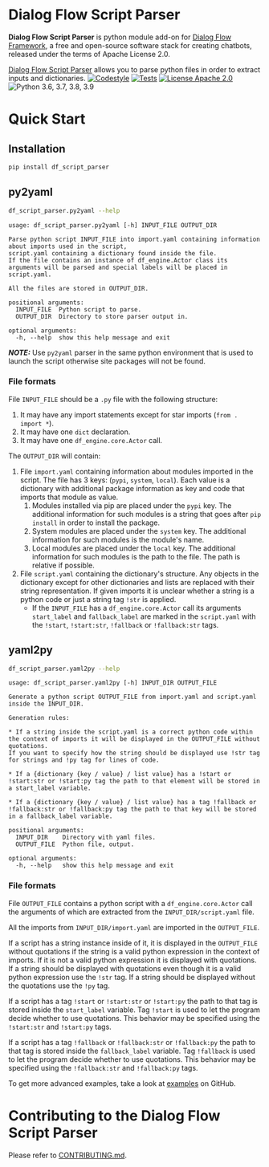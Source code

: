 
# Dialog Flow Script Parser

**Dialog Flow Script Parser** is python module add-on for [Dialog Flow Framework](https://github.com/deepmipt/dialog_flow_framework), a free and open-source software stack for creating chatbots, released under the terms of Apache License 2.0.


[Dialog Flow Script Parser](../..) allows you to parse python files in order to extract inputs and dictionaries.
[![Codestyle](https://github.com/deepmipt/dialog_flow_parser/actions/workflows/codestyle.yml/badge.svg)](https://github.com/deepmipt/dialog_flow_parser/actions)
[![Tests](https://github.com/deepmipt/dialog_flow_parser/actions/workflows/test_coverage.yml/badge.svg)](https://github.com/deepmipt/dialog_flow_parser/actions)
[![License Apache 2.0](https://img.shields.io/badge/license-Apache%202.0-blue.svg)](LICENSE)
![Python 3.6, 3.7, 3.8, 3.9](https://img.shields.io/badge/python-3.6%20%7C%203.7%20%7C%203.8%20%7C%203.9-green.svg)

<!-- TODO: uncomment one of these to add badges to your project description -->
<!-- [![Documentation Status](https://df_script_parser.readthedocs.io/en/stable/?badge=stable)]() See readthedocs.io -->
<!-- [![Coverage Status]()]() See coveralls.io -->
<!-- [![PyPI](https://img.shields.io/pypi/v/df_script_parser)](https://pypi.org/project/df_script_parser/) -->
<!-- [![Downloads](https://pepy.tech/badge/df_script_parser)](https://pepy.tech/project/df_script_parser) -->

# Quick Start
## Installation
```bash
pip install df_script_parser
```

## py2yaml

```bash
df_script_parser.py2yaml --help
```

```
usage: df_script_parser.py2yaml [-h] INPUT_FILE OUTPUT_DIR

Parse python script INPUT_FILE into import.yaml containing information about imports used in the script,
script.yaml containing a dictionary found inside the file.
If the file contains an instance of df_engine.Actor class its arguments will be parsed and special labels will be placed in script.yaml.

All the files are stored in OUTPUT_DIR.

positional arguments:
  INPUT_FILE  Python script to parse.
  OUTPUT_DIR  Directory to store parser output in.

optional arguments:
  -h, --help  show this help message and exit
```

**_NOTE:_** Use `py2yaml` parser in the same python environment that is used to launch the script otherwise site packages will not be found.


### File formats

File `INPUT_FILE` should be a `.py` file with the following structure:
1. It may have any import statements except for star imports (`from . import *`).
2. It may have one `dict` declaration.
3. It may have one `df_engine.core.Actor` call.

The `OUTPUT_DIR` will contain:
1. File `import.yaml` containing information about modules imported in the script. The file has 3 keys: (`pypi`, `system`, `local`). Each value is a dictionary with additional package information as key and code that imports that module as value.
   1. Modules installed via pip are placed under the `pypi` key. The additional information for such modules is a string that goes after `pip install` in order to install the package.
   2. System modules are placed under the `system` key. The additional information for such modules is the module's name.
   3. Local modules are placed under the `local` key. The additional information for such modules is the path to the file. The path is relative if possible.
2. File `script.yaml` containing the dictionary's structure. Any objects in the dictionary except for other dictionaries and lists are replaced with their string representation. If given imports it is unclear whether a string is a python code or just a string tag `!str` is applied.
   * If the `INPUT_FILE` has a `df_engine.core.Actor` call its arguments `start_label` and `fallback_label` are marked in the `script.yaml` with the `!start`, `!start:str`, `!fallback` or `!fallback:str` tags.


## yaml2py

```bash
df_script_parser.yaml2py --help
```

```
usage: df_script_parser.yaml2py [-h] INPUT_DIR OUTPUT_FILE

Generate a python script OUTPUT_FILE from import.yaml and script.yaml inside the INPUT_DIR.

Generation rules:

* If a string inside the script.yaml is a correct python code within the context of imports it will be displayed in the OUTPUT_FILE without quotations.
If you want to specify how the string should be displayed use !str tag for strings and !py tag for lines of code.

* If a {dictionary {key / value} / list value} has a !start or !start:str or !start:py tag the path to that element will be stored in a start_label variable.

* If a {dictionary {key / value} / list value} has a tag !fallback or !fallback:str or !fallback:py tag the path to that key will be stored in a fallback_label variable.

positional arguments:
  INPUT_DIR    Directory with yaml files.
  OUTPUT_FILE  Python file, output.

optional arguments:
  -h, --help   show this help message and exit
```


### File formats

File `OUTPUT_FILE` contains a python script with a `df_engine.core.Actor` call the arguments of which are extracted from the `INPUT_DIR/script.yaml` file.

All the imports from `INPUT_DIR/import.yaml` are imported in the `OUTPUT_FILE`.

If a script has a string instance inside of it, it is displayed in the `OUTPUT_FILE` without quotations if the string is a valid python expression in the context of imports. If it is not a valid python expression it is displayed with quotations. If a string should be displayed with quotations even though it is a valid python expression use the `!str` tag. If a string should be displayed without the quotations use the `!py` tag.

If a script has a tag `!start` or `!start:str` or `!start:py` the path to that tag is stored inside the `start_label` variable. Tag `!start` is used to let the program decide whether to use quotations. This behavior may be specified using the `!start:str` and `!start:py` tags.

If a script has a tag `!fallback` or `!fallback:str` or `!fallback:py` the path to that tag is stored inside the `fallback_label` variable. Tag `!fallback` is used to let the program decide whether to use quotations. This behavior may be specified using the `!fallback:str` and `!fallback:py` tags.


To get more advanced examples, take a look at [examples](examples) on GitHub.


# Contributing to the Dialog Flow Script Parser

Please refer to [CONTRIBUTING.md](CONTRIBUTING.md).
